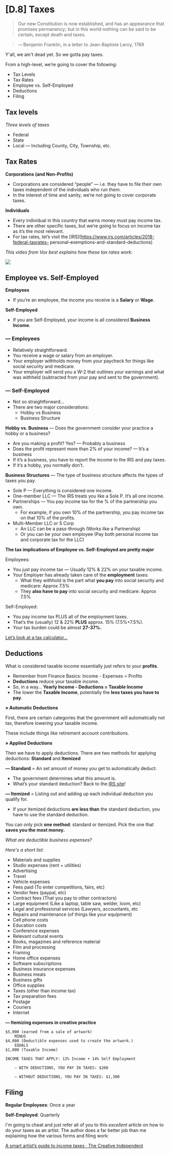 # [D.8] Taxes

>Our new Constitution is now established, and has an appearance that promises permanency; but in this world nothing can be said to be certain, except death and taxes.

>— Benjamin Franklin, in a letter to Jean-Baptiste Leroy, 1789

Y'all, we ain't dead yet. So we gotta pay taxes. 

From a high-level, we’re going to cover the following:* Tax Levels
* Tax Rates
* Employee vs. Self-Employed
* Deductions
* Filing

## Tax levels

*Three levels of taxes*
* Federal* State* Local — Including County, City, Township, etc.

## Tax Rates

**Corporations (and Non-Profits)*** Corporations are considered “people” — i.e. they have to file their own taxesindependent of the individuals who run them.* In the interest of time and sanity, we’re not going to cover corporate taxes.**Individuals*** Every individual in this country that earns money must pay income tax.* There are other specific taxes, but we’re going to focus on income tax as it’s themost relevant.* For tax rates, let’s visit the [IRS](https://www.irs.com/articles/2018-federal-taxrates-personal-exemptions-and-standard-deductions)

*This video from Vox best explains how these tax rates work:*

[![](https://github.com/Orthelious/PDCP_Spring2019/blob/master/images/d8_vox.png)](https://youtu.be/VJhsjUPDulw)

## Employee vs. Self-Employed

**Employees*** If you’re an employee, the income you receive is a **Salary** or **Wage**.**Self-Employed**

* If you are Self-Employed, your income is all considered **Business Income**.

### — Employees* Relatively straightforward.* You receive a wage or salary from an employer.* Your employer withholds money from your paycheck for things like socialsecurity and medicare.* Your employer will send you a W-2 that outlines your earnings and what waswithheld (subtracted from your pay and sent to the government).

### — Self-Employed* Not so straightforward…* There are two major considerations:	* Hobby vs Business	* Business Structure

**Hobby vs. Business** — Does the government consider your practice a hobbyor a business?* Are you making a profit? Yes? — Probably a business* Does the profit represent more than 2% of your income? — It’s a business* If it’s a business, you have to report the income to the IRS and pay taxes.* If it’s a hobby, you normally don’t.

**Business Structures** — The type of business structure affects the types of taxes you pay.* Sole P — Everything is considered one income.* One-member LLC — The IRS treats you like a Sole P. It’s all one income.* Partnerships — You pay income tax for the % of the partnership you own.	* For example, if you own 10% of the partnership, you pay income tax on that10% of the profits.* Multi-Member LLC or S Corp	* An LLC can be a pass-through (Works like a Partnership)	* Or you can be your own employee (Pay both personal income tax andcorporate tax for the LLC)

**The tax implications of Employee vs. Self-Employed are pretty major**Employees:* You just pay income tax — Usually 12% & 22% on your taxable income.* Your Employer has already taken care of the **employment** taxes:	* What they withhold is the part what **you pay**  into social security and medicare: Approx 7.5%	* They **also have to pay** into social security and medicare: Approx 7.5%Self-Employed:
* You pay income tax PLUS all of the employment taxes.* That’s the (usually) 12 & 22% **PLUS** approx. 15% (7.5%+7.5%).* Your tax burden could be almost **27-37%.**[Let’s look at a tax calculator…](https://www.taxact.com/tools/self-employed-calculator#)

## Deductions
What is considered taxable income essentially just refers to your **profits**.* Remember from Finance Basics: Income - Expenses = Profits* **Deductions** reduce your taxable income.* So, in a way… **Yearly Income - Deductions = Taxable Income*** The lower the **Taxable Income**, potentially the **less taxes you have to pay**.

**» Automatic Deductions**

First, there are certain categories that the government will automatically not tax, therefore lowering your taxable income. 

These include things like retirement account contributions.

**» Applied Deductions**

Then we have to apply deductions. There are two methods for applying deductions: **Standard** and **Itemized****— Standard** = An set amount of money you get to automatically deduct.* The government determines what this amount is.* What’s your standard deduction? Back to the [IRS site](https://www.irs.com/articles/2018-federal-tax-rates-personal-exemptions-and-standard-deductions)!
**— Itemized** = Listing out and adding up each individual deduction you qualify for.* If your itemized deductions **are less than** the standard deduction, you have to use the standard deduction.You can only pick **one method**: standard or itemized. Pick the one that **saves you the most money.**

*What are deductible business expenses?*
*Here's a short list:** Materials and supplies* Studio expenses (rent + utilities)* Advertising* Travel* Vehicle expenses* Fees paid (To enter competitions, fairs, etc)* Vendor fees (paypal, etc)* Contract fees (That you pay to other contractors)* Large equipment (Like a laptop, table saw, welder, loom, etc)* Legal and professional services (Lawyers, accountants, etc* Repairs and maintenance (of things like your equipment)* Cell phone costs* Education costs* Conference expenses* Relevant cultural events* Books, magazines and reference material* Film and processing* Framing* Home office expenses* Software subscriptions* Business insurance expenses* Business meals* Business gifts* Office supplies* Taxes (other than income tax)* Tax preparation fees* Postage* Couriers* Internet

**— Itemizing expenses in creative practice**
		
	$5,000 (earned from a sale of artwork)		MINUS	$4,000 (Deductible expenses used to create the artwork.)		EQUALS	$1,000 (Taxable Income)	INCOME TAXES THAT APPLY: 12% Income + 14% Self Employment	
		— WITH DEDUCTIONS, YOU PAY IN TAXES: $260	
		— WITHOUT DEDUCTIONS, YOU PAY IN TAXES: $1,300
		
		
## Filing
**Regular Employees**: Once a year**Self-Employed**: Quarterly

I'm going to cheat and just refer all of you to this *excellent* article on how to do your taxes as an artist. The author does a far better job than me explaining how the various forms and filing work:

[A smart artist’s guide to income taxes · The Creative Independent](https://thecreativeindependent.com/guides/a-smart-artists-guide-to-income-taxes/)